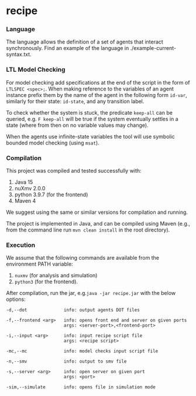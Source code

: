 # recipe

### Language

The language allows the definition of a set of agents that interact synchronously. Find an example of the language in ./example-current-syntax.txt.

### LTL Model Checking

For model checking add specifications at the end of the script in the form of `LTLSPEC <spec>;`. When making reference to the variables of an agent instance prefix them by the name of the agent in the following form `id-var`, similarly for their state: `id-state`, and any transition label.

To check whether the system is stuck, the predicate `keep-all` can be queried, e.g. `F keep-all` will be true if the system eventually settles in a state (where from then on no variable values may change).

When the agents use infinite-state variables the tool will use symbolic bounded model checking (using `msat`).

### Compilation

This project was compiled and tested successfully with:
1. Java 15
2. nuXmv 2.0.0
3. python 3.9.7 (for the frontend)
4. Maven 4

We suggest using the same or similar versions for compilation and running.

The project is implemented in Java, and can be compiled using Maven (e.g., from the command line run `mvn clean install` in the root directory). 

### Execution

We assume that the following commands are available from the environment PATH variable:
1. `nuxmv` (for analysis and simulation)
2. `python3` (for the frontend).

After compilation, run the jar, e.g.`java -jar recipe.jar` with the below options:

```
-d,--dot              info: output agents DOT files

-f,--frontend <arg>   info: opens front end and server on given ports
                      args: <server-port>,<frontend-port>

-i,--input <arg>      info: input recipe script file
                      args: <recipe script>

-mc,--mc              info: model checks input script file

-n,--smv              info: output to smv file

-s,--server <arg>     info: open server on given port
                      args: <port>

-sim,--simulate       info: opens file in simulation mode
```